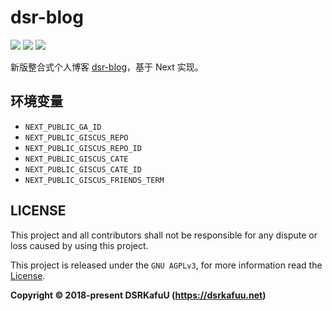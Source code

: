 # dsr-blog

![](https://img.shields.io/github/last-commit/dsrkafuu/dsr-blog)
![](https://img.shields.io/github/package-json/v/dsrkafuu/dsr-blog)
[![](https://img.shields.io/github/license/dsrkafuu/dsr-blog)](https://github.com/dsrkafuu/dsr-blog/blob/main/LICENSE)

新版整合式个人博客 [dsr-blog](https://blog.dsrkafuu.net)，基于 Next 实现。

## 环境变量

- `NEXT_PUBLIC_GA_ID`
- `NEXT_PUBLIC_GISCUS_REPO`
- `NEXT_PUBLIC_GISCUS_REPO_ID`
- `NEXT_PUBLIC_GISCUS_CATE`
- `NEXT_PUBLIC_GISCUS_CATE_ID`
- `NEXT_PUBLIC_GISCUS_FRIENDS_TERM`

## LICENSE

This project and all contributors shall not be responsible for any dispute or loss caused by using this project.

This project is released under the `GNU AGPLv3`, for more information read the [License](https://github.com/dsrkafuu/dsr-blog/blob/main/LICENSE).

**Copyright © 2018-present DSRKafuU (<https://dsrkafuu.net>)**
